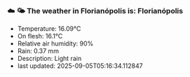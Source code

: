 ### ☁️ 🌤️  The weather in Florianópolis is: Florianópolis

- Temperature: 16.09°C
- On flesh: 16.1°C
- Relative air humidity: 90%
- Rain: 0.37 mm
- Description: Light rain
- last updated: 2025-09-05T05:16:34.112847
